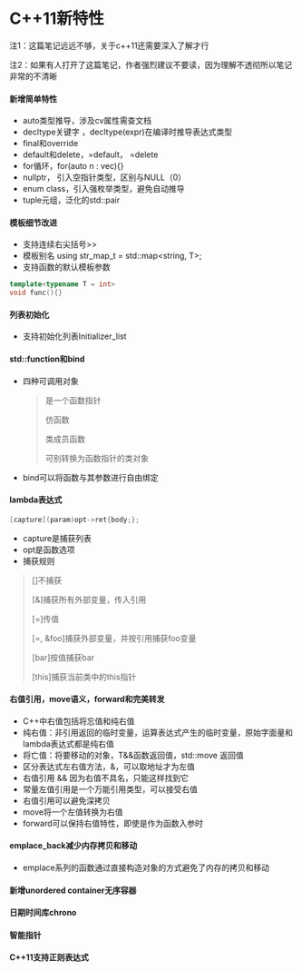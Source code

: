 # C++11新特性

注1：这篇笔记远远不够，关于c++11还需要深入了解才行

注2：如果有人打开了这篇笔记，作者强烈建议不要读，因为理解不透彻所以笔记非常的不清晰

#### 新增简单特性

+ auto类型推导，涉及cv属性需查文档
+ decltype关键字 ，decltype(expr)在编译时推导表达式类型
+ final和override
+ default和delete，=default， =delete
+ for循环，for(auto n : vec){}
+ nullptr， 引入空指针类型，区别与NULL（0）
+ enum class，引入强枚举类型，避免自动推导
+ tuple元组，泛化的std::pair

#### 模板细节改进

+ 支持连续右尖括号>>
+ 模板别名 using str_map_t = std::map<string, T>;
+ 支持函数的默认模板参数

```cpp
template<typename T = int>
void func(){}
```

#### 列表初始化

+ 支持初始化列表Initializer_list

#### std::function和bind

+ 四种可调用对象

  > 是一个函数指针
  >
  > 仿函数
  >
  > 类成员函数
  >
  > 可别转换为函数指针的类对象

+ bind可以将函数与其参数进行自由绑定

#### lambda表达式

```cpp
[capture](param)opt->ret{body;};
```

+ capture是捕获列表
+ opt是函数选项
+ 捕获规则

> []不捕获
>
> [&]捕获所有外部变量，传入引用
>
> [=]传值
>
> [=, &foo]捕获外部变量，并按引用捕获foo变量
>
> [bar]按值捕获bar
>
> [this]捕获当前类中的this指针

#### 右值引用，move语义，forward和完美转发

+ C++中右值包括将忘值和纯右值
+ 纯右值：非引用返回的临时变量，运算表达式产生的临时变量，原始字面量和lambda表达式都是纯右值
+ 将亡值：将要移动的对象，T&&函数返回值，std::move 返回值
+ 区分表达式左右值方法，&，可以取地址才为左值
+ 右值引用 && 因为右值不具名，只能这样找到它
+ 常量左值引用是一个万能引用类型，可以接受右值
+ 右值引用可以避免深拷贝
+ move将一个左值转换为右值
+ forward可以保持右值特性，即使是作为函数入参时

#### emplace_back减少内存拷贝和移动

+ emplace系列的函数通过直接构造对象的方式避免了内存的拷贝和移动

#### 新增unordered container无序容器

#### 日期时间库chrono

#### 智能指针

#### C++11支持正则表达式
